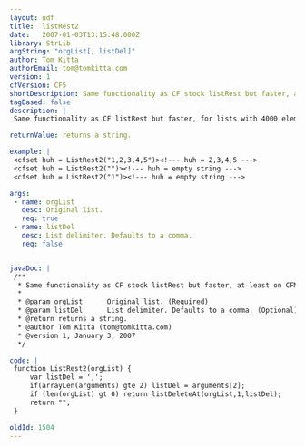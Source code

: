 ```yaml
---
layout: udf
title:  listRest2
date:   2007-01-03T13:15:48.000Z
library: StrLib
argString: "orgList[, listDel]"
author: Tom Kitta
authorEmail: tom@tomkitta.com
version: 1
cfVersion: CF5
shortDescription: Same functionality as CF stock listRest but faster, at least on CFMX 7.01
tagBased: false
description: |
 Same functionality as CF listRest but faster, for lists with 4000 elements about 1000 (no kidding, on CFMX 7.01) times faster. Stock listRest will crash your server with large lists when used multiple times, use listRest2 and be on the safe side.

returnValue: returns a string.

example: |
 <cfset huh = ListRest2("1,2,3,4,5")><!--- huh = 2,3,4,5 --->
 <cfset huh = ListRest2("")><!--- huh = empty string --->
 <cfset huh = ListRest2("1")><!--- huh = empty string --->

args:
 - name: orgList
   desc: Original list.
   req: true
 - name: listDel
   desc: List delimiter. Defaults to a comma.
   req: false


javaDoc: |
 /**
  * Same functionality as CF stock listRest but faster, at least on CFMX 7.01
  * 
  * @param orgList      Original list. (Required)
  * @param listDel      List delimiter. Defaults to a comma. (Optional)
  * @return returns a string. 
  * @author Tom Kitta (tom@tomkitta.com) 
  * @version 1, January 3, 2007 
  */

code: |
 function ListRest2(orgList) {
     var listDel = ',';
     if(arrayLen(arguments) gte 2) listDel = arguments[2];
     if (len(orgList) gt 0) return listDeleteAt(orgList,1,listDel);
     return "";
 }

oldId: 1504
---
```


